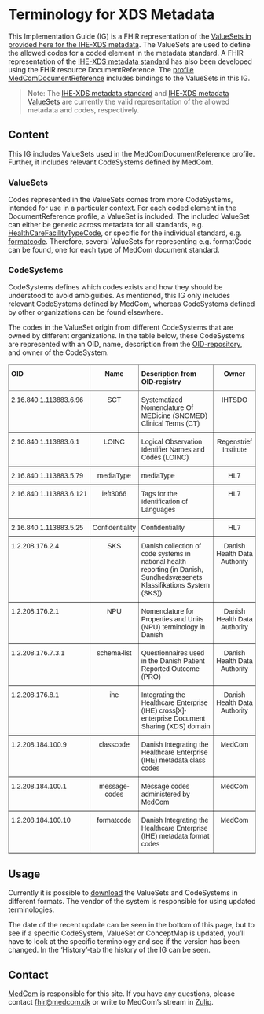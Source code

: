 # Terminology for XDS Metadata
This Implementation Guide (IG) is a FHIR representation of the [ValueSets in provided here for the IHE-XDS metadata](https://svn.medcom.dk/svn/releases/Standarder/IHE/OID/). The ValueSets are used to define the allowed codes for a coded element in the metadata standard. A FHIR representation of the [IHE-XDS metadata standard](https://svn.medcom.dk/svn/releases/Standarder/IHE/DK_profil_metadata/) has also been developed using the FHIR resource DocumentReference. The [profile MedComDocumentReference](https://build.fhir.org/ig/medcomdk/dk-medcom-document/StructureDefinition-medcom-documentreference.html) includes bindings to the ValueSets in this IG.

> Note: The [IHE-XDS metadata standard](https://svn.medcom.dk/svn/releases/Standarder/IHE/DK_profil_metadata/) and [IHE-XDS metadata ValueSets](https://svn.medcom.dk/svn/releases/Standarder/IHE/OID/) are currently the valid representation of the allowed metadata and codes, respectively.

## Content
This IG includes ValueSets used in the MedComDocumentReference profile. Further, it includes relevant CodeSystems defined by MedCom.

### ValueSets
Codes represented in the ValueSets comes from more CodeSystems, intended for use in a particular context. For each coded element in the DocumentReference profile, a ValueSet is included. The included ValueSet can either be generic across metadata for all standards, e.g. [HealthCareFacilityTypeCode](https://build.fhir.org/ig/medcomdk/dk-medcom-xds-metadata/ValueSet-MedCom-ihe-core-HealthcareFacilityTypeCode-VS.html), or specific for the individual standard, e.g. [formatcode](https://build.fhir.org/ig/medcomdk/dk-medcom-xds-metadata/ValueSet-MedCom-ihe-plr-formatcode-VS.html). Therefore, several ValueSets for representing e.g. formatCode can be found, one for each type of MedCom document standard. 

### CodeSystems
CodeSystems defines which codes exists and how they should be understood to avoid ambiguities. As mentioned, this IG only includes relevant CodeSystems defined by MedCom, whereas CodeSystems defined by other organizations can be found elsewhere. 

The codes in the ValueSet origin from different CodeSystems that are owned by different organizations. In the table below, these CodeSystems are represented with an OID, name, description from the [OID-repository](http://www.oid-info.com/), and owner of the CodeSystem. 

<style type="text/css">
.tg  {border-collapse:collapse;border-spacing:0;}
.tg td{border-color:black;border-style:solid;border-width:1px;font-family:Arial, sans-serif;font-size:14px;
  overflow:hidden;padding:10px 5px;word-break:normal;}
.tg th{border-color:black;border-style:solid;border-width:1px;font-family:Arial, sans-serif;font-size:14px;
  font-weight:normal;overflow:hidden;padding:10px 5px;word-break:normal;}
.tg .tg-c3ow{border-color:inherit;text-align:center;vertical-align:top}
.tg .tg-fymr{border-color:inherit;font-weight:bold;text-align:left;vertical-align:top}
.tg .tg-7btt{border-color:inherit;font-weight:bold;text-align:center;vertical-align:top}
.tg .tg-0pky{border-color:inherit;text-align:left;vertical-align:top}
</style>
<table class="tg">
<thead>
  <tr>
    <th class="tg-fymr">OID</th>
    <th class="tg-7btt">Name</th>
    <th class="tg-fymr">Description from OID-registry</th>
    <th class="tg-7btt">Owner</th>
  </tr>
</thead>
<tbody>
  <tr>
    <td class="tg-0pky">2.16.840.1.113883.6.96</td>
    <td class="tg-c3ow">SCT</td>
    <td class="tg-0pky">Systematized Nomenclature Of MEDicine (SNOMED) Clinical Terms (CT)</td>
    <td class="tg-c3ow">IHTSDO</td>
  </tr>
  <tr>
    <td class="tg-0pky">2.16.840.1.113883.6.1</td>
    <td class="tg-c3ow">LOINC</td>
    <td class="tg-0pky">Logical Observation Identifier Names and Codes (LOINC)</td>
    <td class="tg-c3ow">Regenstrief Institute</td>
  </tr>
  <tr>
    <td class="tg-0pky">2.16.840.1.113883.5.79</td>
    <td class="tg-c3ow">mediaType</td>
    <td class="tg-0pky">mediaType</td>
    <td class="tg-c3ow">HL7</td>
  </tr>
  <tr>
    <td class="tg-0pky">2.16.840.1.113883.6.121</td>
    <td class="tg-c3ow">ieft3066</td>
    <td class="tg-0pky">Tags for the Identification of Languages</td>
    <td class="tg-c3ow">HL7</td>
  </tr>
  <tr>
    <td class="tg-0pky">2.16.840.1.113883.5.25</td>
    <td class="tg-c3ow">Confidentiality</td>
    <td class="tg-0pky">Confidentiality</td>
    <td class="tg-c3ow">HL7</td>
  </tr>
  <tr>
    <td class="tg-0pky">1.2.208.176.2.4</td>
    <td class="tg-c3ow">SKS</td>
    <td class="tg-0pky">Danish collection of code systems in national health reporting (in Danish, Sundhedsvæsenets Klassifikations System (SKS))</td>
    <td class="tg-c3ow">Danish Health Data Authority</td>
  </tr>
  <tr>
    <td class="tg-0pky">1.2.208.176.2.1</td>
    <td class="tg-c3ow">NPU</td>
    <td class="tg-0pky">Nomenclature for Properties and Units (NPU) terminology in Danish</td>
    <td class="tg-c3ow">Danish Health Data Authority</td>
  </tr>
  <tr>
    <td class="tg-0pky">1.2.208.176.7.3.1</td>
    <td class="tg-c3ow">schema-list</td>
    <td class="tg-0pky">Questionnaires used in the Danish Patient Reported Outcome (PRO)</td>
    <td class="tg-c3ow">Danish Health Data Authority</td>
  </tr>
  <tr>
    <td class="tg-0pky">1.2.208.176.8.1</td>
    <td class="tg-c3ow">ihe</td>
    <td class="tg-0pky">Integrating the Healthcare Enterprise (IHE) cross[X]-enterprise Document Sharing (XDS) domain</td>
    <td class="tg-c3ow">Danish Health Data Authority</td>
  </tr>
  <tr>
    <td class="tg-0pky">1.2.208.184.100.9</td>
    <td class="tg-c3ow">classcode</td>
    <td class="tg-0pky">Danish Integrating the Healthcare Enterprise (IHE) metadata class codes</td>
    <td class="tg-c3ow">MedCom</td>
  </tr>
  <tr>
    <td class="tg-0pky">1.2.208.184.100.1</td>
    <td class="tg-c3ow">message-codes</td>
    <td class="tg-0pky">Message codes administered by MedCom</td>
    <td class="tg-c3ow">MedCom</td>
  </tr>
  <tr>
    <td class="tg-0pky">1.2.208.184.100.10</td>
    <td class="tg-c3ow">formatcode</td>
    <td class="tg-0pky">Danish Integrating the Healthcare Enterprise (IHE) metadata format codes</td>
    <td class="tg-c3ow">MedCom</td>
  </tr>
</tbody>
</table>

## Usage
​Currently it is possible to [download](downloads.html) the ValueSets and CodeSystems in different formats. The vendor of the system is responsible for using updated terminologies.

The date of the recent update can be seen in the bottom of this page, but to see if a specific CodeSystem, ValueSet or ConceptMap is updated, you’ll have to look at the specific terminology and see if the version has been changed. In the ‘History’-tab the history of the IG can be seen.

## Contact
[MedCom](https://medcom.dk/) is responsible for this site. If you have any questions, please contact <fhir@medcom.dk> or write to MedCom’s stream in [Zulip](https://chat.fhir.org/#narrow/stream/315677-denmark.2Fmedcom.2FFHIRimplementationErfaGroup).
